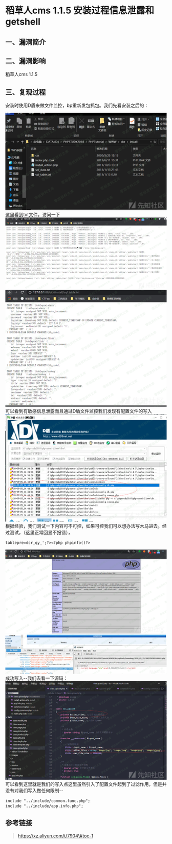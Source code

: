 稻草人cms 1.1.5 安装过程信息泄露和getshell
==========================================

一、漏洞简介
------------

二、漏洞影响
------------

稻草人cms 1.1.5

三、复现过程
------------

安装时使用D盾来做文件监控，bp重新发包抓包。我们先看安装之后的：

![1.png](./.resource/稻草人cms1.1.5安装过程信息泄露和getshell/media/rId24.png)这里看到txt文件，访问一下![2.png](./.resource/稻草人cms1.1.5安装过程信息泄露和getshell/media/rId25.png)![3.png](./.resource/稻草人cms1.1.5安装过程信息泄露和getshell/media/rId26.png)可以看到有敏感信息泄露而且通过D盾文件监控我们发现有配置文件的写入![4.png](./.resource/稻草人cms1.1.5安装过程信息泄露和getshell/media/rId27.png)根据经验，我们测试一下内容可不可控，如果可控我们可以想办法写木马进去。经过测试，（这里正常回显不报错），

    tablepre=dcr_qy_';?><?php phpinfo()?>

![5.png](./.resource/稻草人cms1.1.5安装过程信息泄露和getshell/media/rId28.png)![6.png](./.resource/稻草人cms1.1.5安装过程信息泄露和getshell/media/rId29.png)成功写入\--我们去看一下源码：![7.png](./.resource/稻草人cms1.1.5安装过程信息泄露和getshell/media/rId30.png)可以看到这里就是我们的写入点这里虽然引入了配置文件起到了过滤作用，但是并没有对我们写入做任何限制\--

    include "../include/common.func.php";
    include "../include/app.info.php";

参考链接
--------

> https://xz.aliyun.com/t/7904\#toc-1
